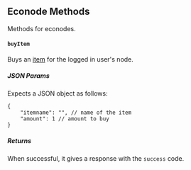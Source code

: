 ## Econode Methods
Methods for econodes.

#### `buyItem`
Buys an [item](../store.md) for the logged in user's node.

##### JSON Params
Expects a JSON object as follows:  
```json5
{
	"itemname": "", // name of the item
	"amount": 1 // amount to buy
}
```

##### Returns
When successful, it gives a response with the `success` code.

